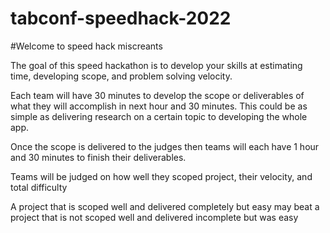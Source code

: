# tabconf-speedhack-2022

#Welcome to speed hack miscreants

The goal of this speed hackathon is to develop your skills at estimating time, developing scope, and problem solving velocity.

Each team will have 30 minutes to develop the scope or deliverables of what they will accomplish in next hour and 30 minutes. This could be as simple as delivering research on a certain topic to developing the whole app.


Once the scope is delivered to the judges then teams will each have 1 hour and 30 minutes to finish their deliverables.

Teams will be judged on how well they scoped project, their velocity, and total difficulty

A project that is scoped well and delivered completely but easy may beat a project that is not scoped well and delivered incomplete but was easy
